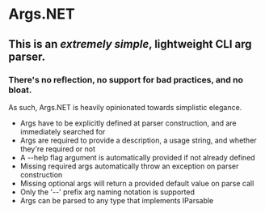 # Args.NET

## This is an *extremely simple*, lightweight CLI arg parser.

### There's no reflection, no support for bad practices, and no bloat.

As such, Args.NET is heavily opinionated towards simplistic elegance.

- Args have to be explicitly defined at parser construction, and are immediately searched for
- Args are required to provide a description, a usage string, and whether they're required or not
- A --help flag argument is automatically provided if not already defined
- Missing required args automatically throw an exception on parser construction
- Missing optional args will return a provided default value on parse call
- Only the '--' prefix arg naming notation is supported
- Args can be parsed to any type that implements IParsable